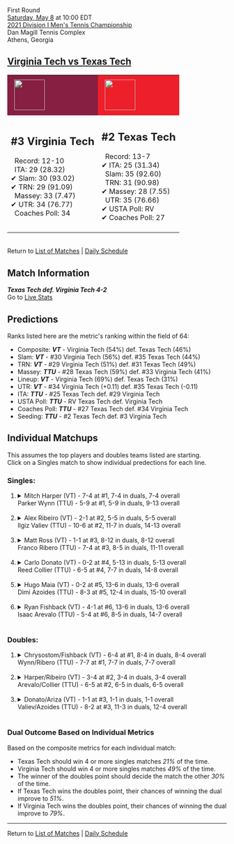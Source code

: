 First Round  
[Saturday, May 8](../../schedule/05-08.md) at 10:00 EDT  
[2021 Division I Men's Tennis Championship](../index.md)  
Dan Magill Tennis Complex  
Athens, Georgia  
## [Virginia Tech vs Texas Tech](https://www.ncaa.com/game/5833391)  

<table><tr style="background-color: #d9d9d9 !important"><td style="background-color: #861F41 !important"><img src="https://www.ncaa.com/sites/default/files/images/logos/schools/v/virginia-tech.70.png" width="70" height="70" style="padding: 8px;" /></td><td style="background-color: #ED1F2A !important"><img src="https://www.ncaa.com/sites/default/files/images/logos/schools/t/texas-tech.70.png" width="70" height="70" style="padding: 8px;" /></td></tr><tr>
<td>  

<h2>#3 Virginia Tech</h2>  
&nbsp; Record: 12-10<br>  
&nbsp; ITA: 29 (28.32)<br>  
&#10004; Slam: 30 (93.02)<br>  
&#10004; TRN: 29 (91.09)<br>  
&nbsp; Massey: 33 (7.47)<br>  
&#10004; UTR: 34 (76.77)<br>  
&nbsp; Coaches Poll: 34<br>  
<br>  

</td>
<td>  

<h2>#2 Texas Tech</h2>  
&nbsp; Record: 13-7<br>  
&#10004; ITA: 25 (31.34)<br>  
&nbsp; Slam: 35 (92.60)<br>  
&nbsp; TRN: 31 (90.98)<br>  
&#10004; Massey: 28 (7.55)<br>  
&nbsp; UTR: 35 (76.66)<br>  
&#10004; USTA Poll: RV<br>  
&#10004; Coaches Poll: 27<br>  
<br>  

</td>
</tr></table>  


<br>Return to [List of Matches](../index.md) | [Daily Schedule](../../schedule/05-08.md)

## Match Information  
***Texas Tech def. Virginia Tech 4-2***  
Go to [Live Stats](https://georgiadogs.com/sports/2017/6/17/sports-m-tennis-spec-rel-vid-stream-html.aspx)  

## Predictions  

Ranks listed here are the metric's ranking within the field of 64:  
- Composite: ***VT*** - Virginia Tech (54%) def. Texas Tech (46%)  
- Slam: ***VT*** - #30 Virginia Tech (56%) def. #35 Texas Tech (44%)  
- TRN: ***VT*** - #29 Virginia Tech (51%) def. #31 Texas Tech (49%)  
- Massey: ***TTU*** - #28 Texas Tech (59%) def. #33 Virginia Tech (41%)  
- Lineup: ***VT*** - Virginia Tech (69%) def. Texas Tech (31%)  
- UTR: ***VT*** - #34 Virginia Tech (+0.11) def. #35 Texas Tech (-0.11)  
- ITA: ***TTU*** - #25 Texas Tech def. #29 Virginia Tech  
- USTA Poll: ***TTU*** - RV Texas Tech def. Virginia Tech  
- Coaches Poll: ***TTU*** - #27 Texas Tech def. #34 Virginia Tech  
- Seeding: ***TTU*** - #2 Texas Tech def. #3 Virginia Tech  

## Individual Matchups  
This assumes the top players and doubles teams listed are starting.  
Click on a Singles match to show individual predections for each line.  

### Singles:  

<ol>
<li><details>
<summary markdown="span">Mitch Harper (VT) - 7-4 at #1, 7-4 in duals, 7-4 overall<br>Parker Wynn (TTU) - 5-9 at #1, 5-9 in duals, 9-13 overall</summary>
<h4>Predictions</h4><ul>
<li>Composite: <b><i>VT</i></b> - Harper (75%) def. Wynn (25%)</li>  
<li>Slam: <b><i>VT</i></b> - Harper (77%) def. Wynn (23%)</li>  
<li>TRN: <b><i>VT</i></b> - Harper (79%) def. Wynn (21%)</li>  
<li>Massey: <b><i>VT</i></b> - Harper (64%) def. Wynn (36%)</li>  
<li>UTR: <b><i>VT</i></b> - Harper (80%) def. Wynn (20%)</li>  
<li>ITA: <b><i>VT</i></b> - Harper (7.69) def. Wynn (1.67)</li>  
</ul>
</details>&nbsp;</li>
<li><details>
<summary markdown="span">Alex Ribeiro (VT) - 2-1 at #2, 5-5 in duals, 5-5 overall<br>Ilgiz Valiev (TTU) - 10-6 at #2, 11-7 in duals, 14-13 overall</summary>
<h4>Predictions</h4><ul>
<li>Composite: <b><i>TTU</i></b> - Valiev (53%) def. Ribeiro (47%)</li>  
<li>Slam: <b><i>VT</i></b> - Ribeiro (58%) def. Valiev (42%)</li>  
<li>TRN: <b><i>VT</i></b> - Ribeiro (57%) def. Valiev (43%)</li>  
<li>Massey: <b><i>TTU</i></b> - Valiev (55%) def. Ribeiro (45%)</li>  
<li>UTR: <b><i>TTU</i></b> - Valiev (75%) def. Ribeiro (25%)</li>  
<li>ITA: <b><i>VT</i></b> - Ribeiro (9.63) def. Valiev (1.70)</li>  
</ul>
</details>&nbsp;</li>
<li><details>
<summary markdown="span">Matt Ross (VT) - 1-1 at #3, 8-12 in duals, 8-12 overall<br>Franco Ribero (TTU) - 7-4 at #3, 8-5 in duals, 11-11 overall</summary>
<h4>Predictions</h4><ul>
<li>Composite: <b><i>VT</i></b> - Ross (70%) def. Ribero (30%)</li>  
<li>Slam: <b><i>VT</i></b> - Ross (77%) def. Ribero (23%)</li>  
<li>TRN: <b><i>VT</i></b> - Ross (71%) def. Ribero (29%)</li>  
<li>Massey: <b><i>VT</i></b> - Ross (64%) def. Ribero (36%)</li>  
<li>UTR: <b><i>VT</i></b> - Ross (70%) def. Ribero (30%)</li>  
<li>ITA: <b><i>VT</i></b> - Ross (6.68) def. Ribero (1.57)</li>  
</ul>
</details>&nbsp;</li>
<li><details>
<summary markdown="span">Carlo Donato (VT) - 0-2 at #4, 5-13 in duals, 5-13 overall<br>Reed Collier (TTU) - 6-5 at #4, 7-7 in duals, 14-8 overall</summary>
<h4>Predictions</h4><ul>
<li>Composite: <b><i>TTU</i></b> - Collier (59%) def. Donato (41%)</li>  
<li>Slam: <b><i>VT</i></b> - Donato (58%) def. Collier (42%)</li>  
<li>TRN: <b><i>TTU</i></b> - Collier (50%) def. Donato (50%)</li>  
<li>Massey: <b><i>TTU</i></b> - Collier (69%) def. Donato (31%)</li>  
<li>UTR: <b><i>TTU</i></b> - Collier (76%) def. Donato (24%)</li>  
<li>ITA: <b><i>VT</i></b> - Donato (2.08) def. Collier (1.70)</li>  
</ul>
</details>&nbsp;</li>
<li><details>
<summary markdown="span">Hugo Maia (VT) - 0-2 at #5, 13-6 in duals, 13-6 overall<br>Dimi Azoides (TTU) - 8-3 at #5, 12-4 in duals, 15-10 overall</summary>
<h4>Predictions</h4><ul>
<li>Composite: <b><i>VT</i></b> - Maia (61%) def. Azoides (39%)</li>  
<li>Slam: <b><i>VT</i></b> - Maia (67%) def. Azoides (33%)</li>  
<li>TRN: <b><i>VT</i></b> - Maia (70%) def. Azoides (30%)</li>  
<li>Massey: <b><i>VT</i></b> - Maia (68%) def. Azoides (32%)</li>  
<li>UTR: <b><i>TTU</i></b> - Azoides (62%) def. Maia (38%)</li>  
<li>ITA: <b><i>VT</i></b> - Maia (2.60) def. Azoides (1.70)</li>  
</ul>
</details>&nbsp;</li>
<li><details>
<summary markdown="span">Ryan Fishback (VT) - 4-1 at #6, 13-6 in duals, 13-6 overall<br>Isaac Arevalo (TTU) - 5-4 at #6, 8-5 in duals, 14-7 overall</summary>
<h4>Predictions</h4><ul>
<li>Composite: <b><i>VT</i></b> - Fishback (52%) def. Arevalo (48%)</li>  
<li>Slam: <b><i>VT</i></b> - Fishback (53%) def. Arevalo (47%)</li>  
<li>TRN: <b><i>VT</i></b> - Fishback (60%) def. Arevalo (40%)</li>  
<li>Massey: <b><i>VT</i></b> - Fishback (55%) def. Arevalo (45%)</li>  
<li>UTR: <b><i>TTU</i></b> - Arevalo (60%) def. Fishback (40%)</li>  
<li>ITA: <b><i>VT</i></b> - Fishback (2.03) def. Arevalo (1.77)</li>  
</ul>
</details>&nbsp;</li>
</ol>

### Doubles:  

<ol>
<li><details>
<summary markdown="span">Chrysostom/Fishback (VT) - 6-4 at #1, 8-4 in duals, 8-4 overall<br>Wynn/Ribero (TTU) - 7-7 at #1, 7-7 in duals, 7-7 overall</summary>
<br>Sorry, we don't have any metrics for this match
</details>&nbsp;</li>
<li><details>
<summary markdown="span">Harper/Ribeiro (VT) - 3-4 at #2, 3-4 in duals, 3-4 overall<br>Arevalo/Collier (TTU) - 6-5 at #2, 6-5 in duals, 6-5 overall</summary>
<br>Sorry, we don't have any metrics for this match
</details>&nbsp;</li>
<li><details>
<summary markdown="span">Donato/Ariza (VT) - 1-1 at #3, 1-1 in duals, 1-1 overall<br>Valiev/Azoides (TTU) - 8-2 at #3, 11-3 in duals, 12-4 overall</summary>
<br>Sorry, we don't have any metrics for this match
</details>&nbsp;</li>
</ol>

### Dual Outcome Based on Individual Metrics  
  
Based on the composite metrics for each individual match:  
- Texas Tech should win 4 or more singles matches *21%* of the time.  
- Virginia Tech should win 4 or more singles matches *49%* of the time.  
- The winner of the doubles point should decide the match the other *30%* of the time.  
- If Texas Tech wins the doubles point, their chances of winning the dual improve to *51%*.  
- If Virginia Tech wins the doubles point, their chances of winning the dual improve to *79%*.  
  
------

Return to [List of Matches](../index.md) | [Daily Schedule](../../schedule/05-08.md)  
